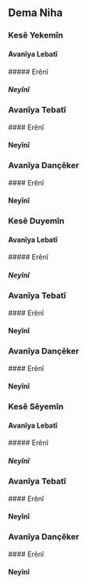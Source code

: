 
## Dema Niha

### Kesê Yekemîn

#### Avanîya Lebatî

##### Erênî

##### Neyînî

### Avanîya Tebatî

#### Erênî

#### Neyînî

### Avanîya Dançêker

#### Erênî

#### Neyînî


### Kesê Duyemîn

#### Avanîya Lebatî

##### Erênî

##### Neyînî

### Avanîya Tebatî

#### Erênî

#### Neyînî

### Avanîya Dançêker

#### Erênî

#### Neyînî

### Kesê Sêyemîn

#### Avanîya Lebatî

##### Erênî

##### Neyînî

### Avanîya Tebatî

#### Erênî

#### Neyînî

### Avanîya Dançêker

#### Erênî

#### Neyînî
